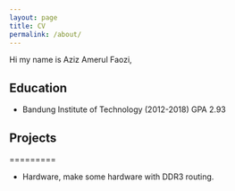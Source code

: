 ```yaml
---
layout: page
title: CV
permalink: /about/
---
```

Hi my name is Aziz Amerul Faozi,
## Education
* Bandung Institute of Technology (2012-2018) GPA 2.93
## Projects
=========
* Hardware, make some hardware with DDR3 routing.


